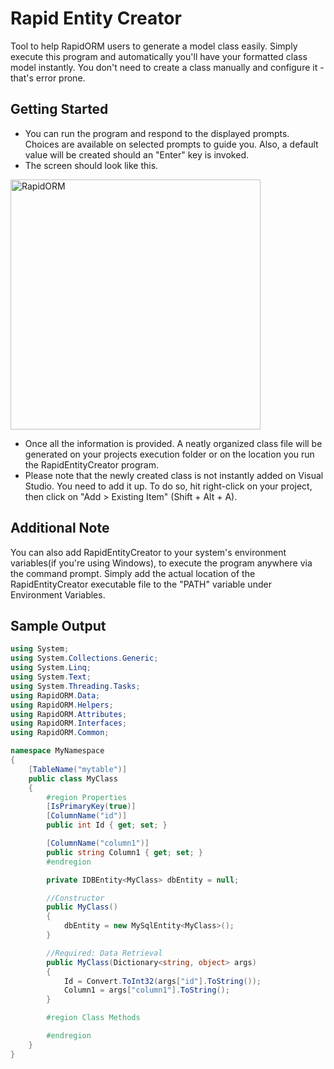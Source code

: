 # Rapid Entity Creator

Tool to help RapidORM users to generate a model class easily.
Simply execute this program and automatically you'll have your formatted class model instantly. You don't need to create a class manually and configure it - that's error prone.

## Getting Started

- You can run the program and respond to the displayed prompts. Choices are available on selected prompts to guide you. Also, a default value will be created should an "Enter" key is invoked.
- The screen should look like this.

<img src="http://deepmirage.com/git/rapidentitycreator.png" alt="RapidORM" width="400px"/>

- Once all the information is provided. A neatly organized class file will be generated on your projects execution folder or on the location you run the RapidEntityCreator program.
- Please note that the newly created class is not instantly added on Visual Studio. You need to add it up. To do so, hit right-click on your project, then click on "Add > Existing Item" (Shift + Alt + A).

## Additional Note

You can also add RapidEntityCreator to your system's environment variables(if you're using Windows), to execute the program anywhere via the command prompt. Simply add the actual location of the RapidEntityCreator executable file to the "PATH" variable under Environment Variables.

## Sample Output

```c#
using System;
using System.Collections.Generic;
using System.Linq;
using System.Text;
using System.Threading.Tasks;
using RapidORM.Data;
using RapidORM.Helpers;
using RapidORM.Attributes;
using RapidORM.Interfaces;
using RapidORM.Common;

namespace MyNamespace
{
	[TableName("mytable")]
	public class MyClass
	{
		#region Properties
		[IsPrimaryKey(true)]
		[ColumnName("id")]
		public int Id { get; set; }

		[ColumnName("column1")]
		public string Column1 { get; set; }
		#endregion

		private IDBEntity<MyClass> dbEntity = null;

		//Constructor
		public MyClass()
		{
			dbEntity = new MySqlEntity<MyClass>();
		}

		//Required: Data Retrieval
		public MyClass(Dictionary<string, object> args)
		{
			Id = Convert.ToInt32(args["id"].ToString());
			Column1 = args["column1"].ToString();
		}

		#region Class Methods

		#endregion
	}
}
```
